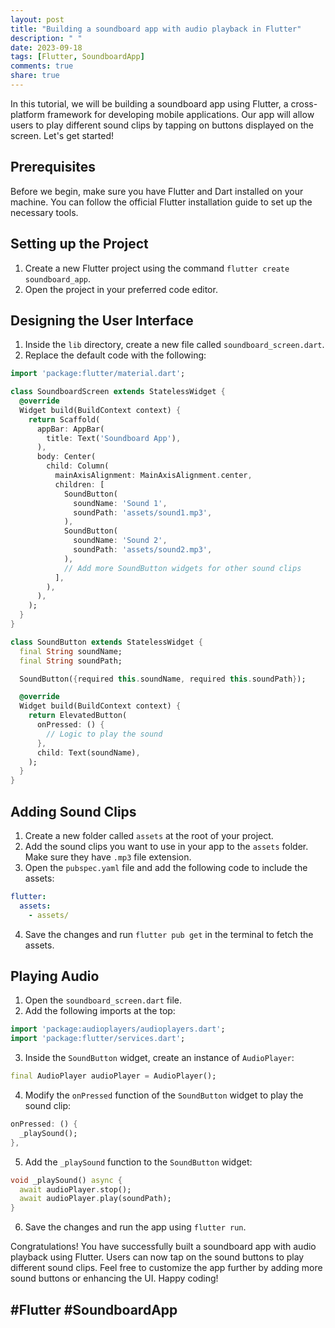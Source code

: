 ```yaml
---
layout: post
title: "Building a soundboard app with audio playback in Flutter"
description: " "
date: 2023-09-18
tags: [Flutter, SoundboardApp]
comments: true
share: true
---
```


In this tutorial, we will be building a soundboard app using Flutter, a cross-platform framework for developing mobile applications. Our app will allow users to play different sound clips by tapping on buttons displayed on the screen. Let's get started!

## Prerequisites
Before we begin, make sure you have Flutter and Dart installed on your machine. You can follow the official Flutter installation guide to set up the necessary tools.

## Setting up the Project
1. Create a new Flutter project using the command `flutter create soundboard_app`.
2. Open the project in your preferred code editor.

## Designing the User Interface
1. Inside the `lib` directory, create a new file called `soundboard_screen.dart`.
2. Replace the default code with the following:

```dart
import 'package:flutter/material.dart';

class SoundboardScreen extends StatelessWidget {
  @override
  Widget build(BuildContext context) {
    return Scaffold(
      appBar: AppBar(
        title: Text('Soundboard App'),
      ),
      body: Center(
        child: Column(
          mainAxisAlignment: MainAxisAlignment.center,
          children: [
            SoundButton(
              soundName: 'Sound 1',
              soundPath: 'assets/sound1.mp3',
            ),
            SoundButton(
              soundName: 'Sound 2',
              soundPath: 'assets/sound2.mp3',
            ),
            // Add more SoundButton widgets for other sound clips
          ],
        ),
      ),
    );
  }
}

class SoundButton extends StatelessWidget {
  final String soundName;
  final String soundPath;

  SoundButton({required this.soundName, required this.soundPath});

  @override
  Widget build(BuildContext context) {
    return ElevatedButton(
      onPressed: () {
        // Logic to play the sound
      },
      child: Text(soundName),
    );
  }
}
```

## Adding Sound Clips
1. Create a new folder called `assets` at the root of your project.
2. Add the sound clips you want to use in your app to the `assets` folder. Make sure they have `.mp3` file extension.
3. Open the `pubspec.yaml` file and add the following code to include the assets:

```yaml
flutter:
  assets:
    - assets/
```

4. Save the changes and run `flutter pub get` in the terminal to fetch the assets.

## Playing Audio
1. Open the `soundboard_screen.dart` file.
2. Add the following imports at the top:

```dart
import 'package:audioplayers/audioplayers.dart';
import 'package:flutter/services.dart';
```

3. Inside the `SoundButton` widget, create an instance of `AudioPlayer`:

```dart
final AudioPlayer audioPlayer = AudioPlayer();
```

4. Modify the `onPressed` function of the `SoundButton` widget to play the sound clip:

```dart
onPressed: () {
  _playSound();
},
```

5. Add the `_playSound` function to the `SoundButton` widget:

```dart
void _playSound() async {
  await audioPlayer.stop();
  await audioPlayer.play(soundPath);
}
```

6. Save the changes and run the app using `flutter run`.

Congratulations! You have successfully built a soundboard app with audio playback using Flutter. Users can now tap on the sound buttons to play different sound clips. Feel free to customize the app further by adding more sound buttons or enhancing the UI. Happy coding!

## #Flutter #SoundboardApp